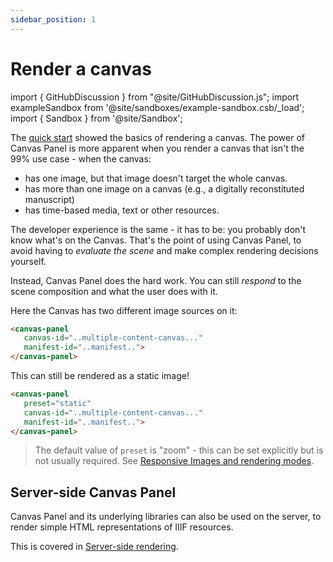 ```yaml
---
sidebar_position: 1
---
```


# Render a canvas

import { GitHubDiscussion } from "@site/GitHubDiscussion.js";
import exampleSandbox from '@site/sandboxes/example-sandbox.csb/_load';
import { Sandbox } from '@site/Sandbox';

The [quick start](../intro) showed the basics of rendering a canvas. The power of Canvas Panel is more apparent when you render a canvas that isn't the 99% use case - when the canvas:

 - has one image, but that image doesn't target the whole canvas.
 - has more than one image on a canvas (e.g., a digitally reconstituted manuscript)
 - has time-based media, text or other resources.

The developer experience is the same - it has to be: you probably don't know what's on the Canvas. That's the point of using Canvas Panel, to avoid having to _evaluate the scene_ and make complex rendering decisions yourself.

Instead, Canvas Panel does the hard work. You can still _respond_ to the scene composition and what the user does with it.

Here the Canvas has two different image sources on it:

```html
<canvas-panel
   canvas-id="..multiple-content-canvas..."
   manifest-id="..manifest..">
</canvas-panel>
```

<Sandbox project={exampleSandbox} />

This can still be rendered as a static image!

```html
<canvas-panel
   preset="static"
   canvas-id="..multiple-content-canvas..."
   manifest-id="..manifest..">
</canvas-panel>
```

<canvas-panel
   preset="static"
   canvas-id="https://preview.iiif.io/cookbook/3333-choice/recipe/0036-composition-from-multiple-images/canvas/p1"
   manifest-id="https://gist.githubusercontent.com/stephenwf/19e61dac5c329c77db8cf22fe0366dad/raw/04971529e364063ac88de722db786c97e2df0e6b/manifest.json">
</canvas-panel>

> The default value of `preset` is "zoom" - this can be set explicitly but is not usually required. See [Responsive Images and rendering modes](responsive-image).

## Server-side Canvas Panel

Canvas Panel and its underlying libraries can also be used on the server, to render simple HTML representations of IIIF resources.

This is covered in [Server-side rendering](../../docs/applications/server-side).

<GitHubDiscussion ghid="1" />

